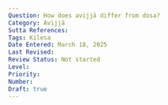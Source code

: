 ```yaml
---
Question: How does avijjā differ from dosa?
Category: Avijjā
Sutta References:
Tags: Kilesa
Date Entered: March 18, 2025
Last Revised:
Review Status: Not started
Level: 
Priority: 
Number: 
Draft: true
---
```

